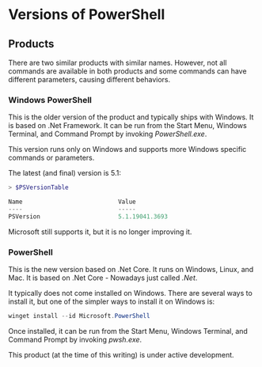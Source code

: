 # Versions of PowerShell

## Products

There are two similar products with similar names. However, not all commands are available in both products and some commands can have different parameters, causing different behaviors.

### Windows PowerShell

This is the older version of the product and typically ships with Windows. It is based on .Net Framework. It can be run from the Start Menu, Windows Terminal, and Command Prompt by invoking _PowerShell.exe_.

This version runs only on Windows and supports more Windows specific commands or parameters. 

The latest (and final) version is 5.1:

``` PowerShell
> $PSVersionTable

Name                           Value
----                           -----
PSVersion                      5.1.19041.3693

``` 

Microsoft still supports it, but it is no longer improving it.

### PowerShell

This is the new version based on .Net Core. It runs on Windows, Linux, and Mac. It is based on .Net Core - Nowadays just called _.Net_. 

It typically does not come installed on Windows. There are several ways to install it, but one of the simpler ways to install it on Windows is:

``` PowerShell
winget install --id Microsoft.PowerShell
``` 

Once installed, it can be run from the Start Menu, Windows Terminal, and Command Prompt by invoking _pwsh.exe_.

This product (at the time of this writing) is under active development.
